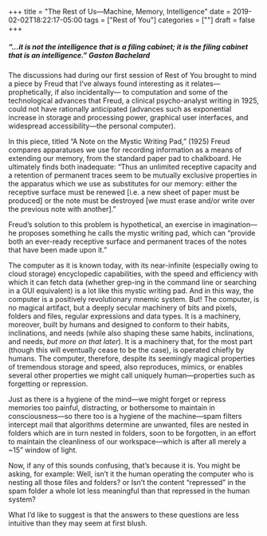 +++
title = "The Rest of Us—Machine, Memory, Intelligence"
date = 2019-02-02T18:22:17-05:00
tags = ["Rest of You"]
categories = [""]
draft = false
+++

<h5>“...it is not the intelligence that is a filing cabinet; it is the filing cabinet that is an intelligence.” Gaston Bachelard</h5>

The discussions had during our first session of Rest of You brought to mind a piece by Freud that I’ve always found interesting as it relates—prophetically, if also incidentally— to computation and some of the technological advances that Freud, a clinical psycho-analyst writing in 1925, could not have rationally anticipated (advances such as exponential increase in storage and processing power, graphical user interfaces, and widespread accessibility—the personal computer). 

In this piece, titled “A Note on the Mystic Writing Pad,” (1925) Freud compares apparatuses we use for recording information as a means of extending our memory, from the standard paper pad to chalkboard. He ultimately finds both inadequate: “Thus an unlimited receptive capacity and a retention of permanent traces seem to be mutually exclusive properties in the apparatus which we use as substitutes for our memory: either the receptive surface must be renewed [i.e. a new sheet of paper must be produced] or the note must be destroyed [we must erase and/or write over the previous note with another].”

Freud’s solution to this problem is hypothetical, an exercise in imagination—he proposes something he calls the mystic writing pad, which can “provide both an ever-ready receptive surface and permanent traces of the notes that have been made upon it.”

The computer as it is known today, with its near-infinite (especially owing to cloud storage) encyclopedic capabilities, with the speed and efficiency with which it can fetch data (whether grep-ing in the command line or searching in a GUI equivalent) is a lot like this mystic writing pad. And in this way, the computer is a positively revolutionary mnemic system. But! The computer, is no magical artifact, but a deeply secular machinery of bits and pixels, folders and files, regular expressions and data types. It is a machinery, moreover, built by humans and designed to conform to their habits, inclinations, and needs (while also shaping these same habits, inclinations, and needs, *but more on that later*). It is a machinery that, for the most part (though this will eventually cease to be the case), is operated chiefly by humans. The computer, therefore, despite its seemingly magical properties of tremendous storage and speed, also reproduces, mimics, or enables several other properties we might call uniquely human—properties such as forgetting or repression. 

Just as there is a hygiene of the mind—we might forget or repress memories too painful, distracting, or bothersome to maintain in consciousness—so there too is a hygiene of the machine—spam filters intercept mail that algorithms determine are unwanted, files are nested in folders which are in turn nested in folders, soon to be forgotten, in an effort to maintain the cleanliness of our workspace—which is after all merely a ~15” window of light.

Now, if any of this sounds confusing, that’s because it is. You might be asking, for example: Well, isn’t it the human operating the computer who is nesting all those files and folders? or Isn’t the content “repressed” in the spam folder a whole lot less meaningful than that repressed in the human system?

What I’d like to suggest is that the answers to these questions are less intuitive than they may seem at first blush. 
